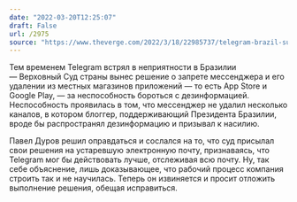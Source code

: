 ```yaml
---
date: "2022-03-20T12:25:07"
draft: False
url: /2975
source: "https://www.theverge.com/2022/3/18/22985737/telegram-brazil-supreme-court-ban-email-address-statement-durov?scrolla=5eb6d68b7fedc32c19ef33b4"
---
```


Тем временем Telegram встрял в неприятности в Бразилии — Верховный Суд страны вынес решение о запрете мессенджера и его удалении из местных магазинов приложений — то есть App Store и Google Play, — за неспособность бороться с дезинформацией. Неспособность проявилась в том, что мессенджер не удалил несколько каналов, в котором блоггер, поддерживающий Президента Бразилии, вроде бы распространял дезинформацию и призывал к насилию.

Павел Дуров решил оправдаться и сослался на то, что суд присылал свои решения на устаревшую электронную почту, признаваясь, что Telegram мог бы действовать лучше, отслеживая всю почту. Ну, так себе объяснение, лишь доказывающее, что рабочий процесс компания строить так и не научилась. Теперь он извиняется и просит отложить выполнение решения, обещая исправиться.
